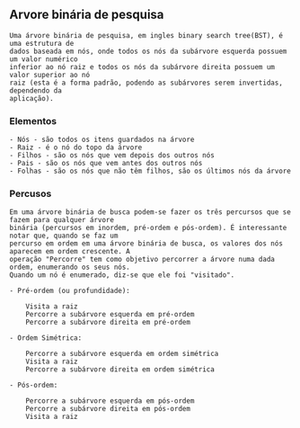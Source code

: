 ## Arvore binária de pesquisa
    Uma árvore binária de pesquisa, em ingles binary search tree(BST), é uma estrutura de
    dados baseada em nós, onde todos os nós da subárvore esquerda possuem um valor numérico
    inferior ao nó raiz e todos os nós da subárvore direita possuem um valor superior ao nó
    raiz (esta é a forma padrão, podendo as subárvores serem invertidas, dependendo da 
    aplicação).
 

### Elementos

    - Nós - são todos os itens guardados na árvore
    - Raiz - é o nó do topo da árvore
    - Filhos - são os nós que vem depois dos outros nós
    - Pais - são os nós que vem antes dos outros nós
    - Folhas - são os nós que não têm filhos, são os últimos nós da árvore

### Percusos

    Em uma árvore binária de busca podem-se fazer os três percursos que se fazem para qualquer árvore 
    binária (percursos em inordem, pré-ordem e pós-ordem). É interessante notar que, quando se faz um
    percurso em ordem em uma árvore binária de busca, os valores dos nós aparecem em ordem crescente. A 
    operação "Percorre" tem como objetivo percorrer a árvore numa dada ordem, enumerando os seus nós. 
    Quando um nó é enumerado, diz-se que ele foi "visitado". 

    - Pré-ordem (ou profundidade):

        Visita a raiz
        Percorre a subárvore esquerda em pré-ordem
        Percorre a subárvore direita em pré-ordem

    - Ordem Simétrica:

        Percorre a subárvore esquerda em ordem simétrica
        Visita a raiz
        Percorre a subárvore direita em ordem simétrica

    - Pós-ordem:

        Percorre a subárvore esquerda em pós-ordem
        Percorre a subárvore direita em pós-ordem
        Visita a raiz